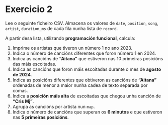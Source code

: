 # Exercicio 2

Lee o seguinte ficheiro CSV. Almacena os valores de `date`, `position`, `song`, `artist`, `duration_ms` de cada fila nunha lista de `record`.

A partir desa lista, utilizando **programación funcional**, calcula:

1. Imprime os artistas que tiveron un número 1 no ano 2023.
2. Indica o número de cancións diferentes que foron número 1 en 2024.
3. Indica as cancións de **“Aitana”** que estiveron nas 10 primeiras posicións das máis escoitadas.
4. Indica as cancións que foron máis escoitadas durante o mes de **agosto de 2024**.
5. Indica as posicións diferentes que obtiveron as cancións de **“Aitana”** ordenadas de menor a maior nunha cadea de texto separada por comas.
6. Indica a **posición máis alta** de escoitadas que chegou unha canción de **“Cris Mj”**.
7. Agrupa as cancións por artista nun `map`.
8. Indica o número de cancións que superan os **6 minutos** e que estiveron nas **5 primeiras posicións**.

